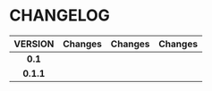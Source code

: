 # CHANGELOG

| **VERSION**        | Changes        | Changes        | Changes       |
|:------------------:|:--------------:|:--------------:|:-------------:|
| **0.1**            | 
| **0.1.1**          | 

